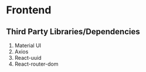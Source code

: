 Frontend
===================

## Third Party Libraries/Dependencies

1. Material UI
2. Axios
3. React-uuid
4. React-router-dom